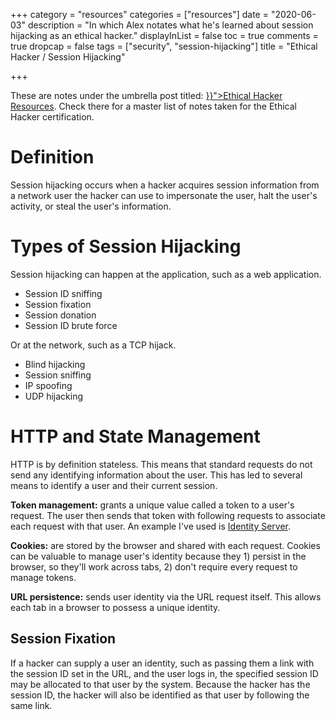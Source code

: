 +++
category = "resources"
categories = ["resources"]
date = "2020-06-03"
description = "In which Alex notates what he's learned about session hijacking as an ethical hacker."
displayInList = false
toc = true
comments = true
dropcap = false
tags = ["security", "session-hijacking"]
title = "Ethical Hacker / Session Hijacking"

+++
<p class="muted-text">
These are notes under the umbrella post titled: <a href="{{< ref "/posts/ethical-hacker-resources.md" >}}">Ethical Hacker Resources</a>. Check there for a master list of notes taken for the Ethical Hacker certification.
</p>

# Definition

Session hijacking occurs when a hacker acquires session information from a network user the hacker can use to impersonate the user, halt the user's activity, or steal the user's information.

# Types of Session Hijacking

Session hijacking can happen at the application, such as a web application.

- Session ID sniffing
- Session fixation
- Session donation
- Session ID brute force

Or at the network, such as a TCP hijack.

- Blind hijacking
- Session sniffing
- IP spoofing
- UDP hijacking

# HTTP and State Management

HTTP is by definition stateless. This means that standard requests do not send any identifying information about the user. This has led to several means to identify a user and their current session.

**Token management:** grants a unique value called a token to a user's request. The user then sends that token with following requests to associate each request with that user. An example I've used is [Identity Server]("https://identityserver.io/").

**Cookies:** are stored by the browser and shared with each request. Cookies can be valuable to manage user's identity because they 1) persist in the browser, so they'll work across tabs, 2) don't require every request to manage tokens.

**URL persistence:** sends user identity via the URL request itself. This allows each tab in a browser to possess a unique identity.

## Session Fixation

If a hacker can supply a user an identity, such as passing them a link with the session ID set in the URL, and the user logs in, the specified session ID may be allocated to that user by the system. Because the hacker has the session ID, the hacker will also be identified as that user by following the same link.
